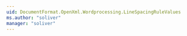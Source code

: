 ```yaml
---
uid: DocumentFormat.OpenXml.Wordprocessing.LineSpacingRuleValues
ms.author: "soliver"
manager: "soliver"
---
```

